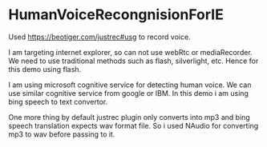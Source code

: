 # HumanVoiceRecongnisionForIE

Used https://beotiger.com/justrec#usg to record voice.

I am targeting internet explorer, so can not use webRtc or mediaRecorder. We need to use traditional methods such as flash, silverlight, etc.
Hence for this demo using flash.

I am using microsoft cognitive service for detecting human voice. We can use similar cognitive service from google or IBM. 
In this demo i am using bing speech to text convertor.

One more thing by default justrec plugin only converts into mp3 and bing speech translation expects wav format file. So i used NAudio for converting mp3 to wav before passing to it.
